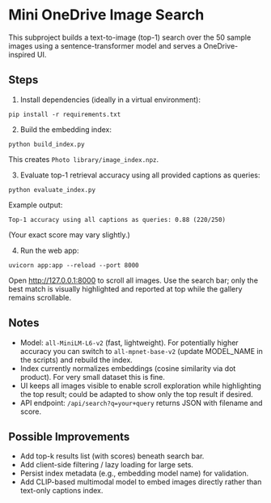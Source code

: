 # Mini OneDrive Image Search

This subproject builds a text-to-image (top-1) search over the 50 sample images using a sentence-transformer model and serves a OneDrive-inspired UI.

## Steps

1. Install dependencies (ideally in a virtual environment):
```
pip install -r requirements.txt
```

2. Build the embedding index:
```
python build_index.py
```
This creates `Photo library/image_index.npz`.

3. Evaluate top-1 retrieval accuracy using all provided captions as queries:
```
python evaluate_index.py
```
Example output:
```
Top-1 accuracy using all captions as queries: 0.88 (220/250)
```
(Your exact score may vary slightly.)

4. Run the web app:
```
uvicorn app:app --reload --port 8000
```
Open http://127.0.0.1:8000 to scroll all images. Use the search bar; only the best match is visually highlighted and reported at top while the gallery remains scrollable.

## Notes
- Model: `all-MiniLM-L6-v2` (fast, lightweight). For potentially higher accuracy you can switch to `all-mpnet-base-v2` (update MODEL_NAME in the scripts) and rebuild the index.
- Index currently normalizes embeddings (cosine similarity via dot product). For very small dataset this is fine.
- UI keeps all images visible to enable scroll exploration while highlighting the top result; could be adapted to show only the top result if desired.
- API endpoint: `/api/search?q=your+query` returns JSON with filename and score.

## Possible Improvements
- Add top-k results list (with scores) beneath search bar.
- Add client-side filtering / lazy loading for large sets.
- Persist index metadata (e.g., embedding model name) for validation.
- Add CLIP-based multimodal model to embed images directly rather than text-only captions index.
